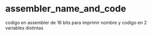 # assembler_name_and_code
codigo en assembler de 16 bits para imprimir nombre y codigo en 2 variables distintas
